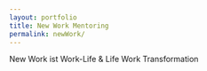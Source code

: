 ```yaml
---
layout: portfolio
title: New Work Mentoring
permalink: newWork/
---
```


New Work ist Work-Life & Life Work Transformation
